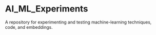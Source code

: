 # AI_ML_Experiments
A repository for experimenting and testing machine-learning techniques, code, and embeddings.
